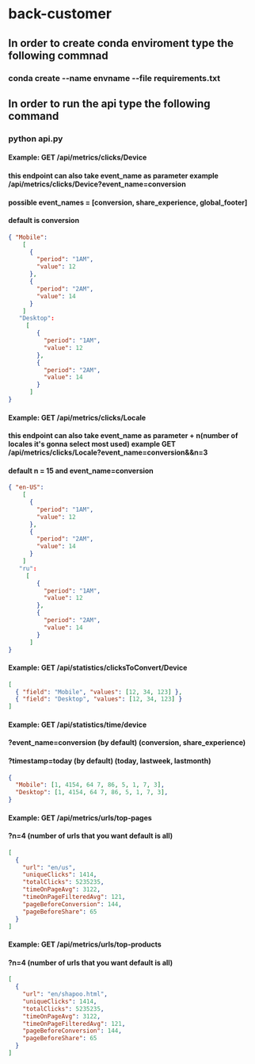 # back-customer

## In order to create conda enviroment type the following commnad

### conda create --name envname --file requirements.txt

## In order to run the api type the following command

### python api.py

#### Example: GET /api/metrics/clicks/Device

#### this endpoint can also take event_name as parameter example /api/metrics/clicks/Device?event_name=conversion

#### possible event_names = [conversion, share_experience, global_footer]

#### default is conversion

```json
{ "Mobile":
    [
      {
        "period": "1AM",
        "value": 12
      },
      {
        "period": "2AM",
        "value": 14
      }
    ]
   "Desktop":
     [
        {
          "period": "1AM",
          "value": 12
        },
        {
          "period": "2AM",
          "value": 14
        }
      ]
}
```

#### Example: GET /api/metrics/clicks/Locale

#### this endpoint can also take event_name as parameter + n(number of locales it's gonna select most used) example GET /api/metrics/clicks/Locale?event_name=conversion&&n=3

#### default n = 15 and event_name=conversion

```json
{ "en-US":
    [
      {
        "period": "1AM",
        "value": 12
      },
      {
        "period": "2AM",
        "value": 14
      }
    ]
   "ru":
     [
        {
          "period": "1AM",
          "value": 12
        },
        {
          "period": "2AM",
          "value": 14
        }
      ]
}
```

#### Example: GET /api/statistics/clicksToConvert/Device

```json
[
  { "field": "Mobile", "values": [12, 34, 123] },
  { "field": "Desktop", "values": [12, 34, 123] }
]
```

#### Example: GET /api/statistics/time/device

#### ?event_name=conversion (by default) (conversion, share_experience)

#### ?timestamp=today (by default) (today, lastweek, lastmonth)

```json
{
  "Mobile": [1, 4154, 64 7, 86, 5, 1, 7, 3],
  "Desktop": [1, 4154, 64 7, 86, 5, 1, 7, 3],
}
```

#### Example: GET /api/metrics/urls/top-pages

#### ?n=4 (number of urls that you want default is all)

```json
[
  {
    "url": "en/us",
    "uniqueClicks": 1414,
    "totalClicks": 5235235,
    "timeOnPageAvg": 3122,
    "timeOnPageFilteredAvg": 121,
    "pageBeforeConversion": 144,
    "pageBeforeShare": 65
  }
]
```

#### Example: GET /api/metrics/urls/top-products

#### ?n=4 (number of urls that you want default is all)

```json
[
  {
    "url": "en/shapoo.html",
    "uniqueClicks": 1414,
    "totalClicks": 5235235,
    "timeOnPageAvg": 3122,
    "timeOnPageFilteredAvg": 121,
    "pageBeforeConversion": 144,
    "pageBeforeShare": 65
  }
]
```
